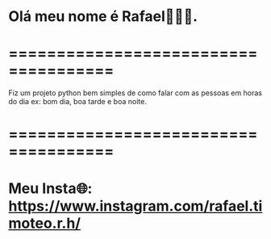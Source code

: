 # Olá meu nome é Rafael👋👋👋.

# =====================================

Fiz um projeto python bem simples de como falar com as pessoas em horas do dia ex: bom dia, boa tarde e boa noite.

# ===================================== 

# Meu Insta🌐: https://www.instagram.com/rafael.timoteo.r.h/

